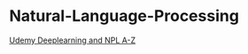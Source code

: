 # Natural-Language-Processing
[Udemy Deeplearning and NPL A-Z](https://www.udemy.com/chatbot/learn/v4/t/lecture/8779496?start=225)
